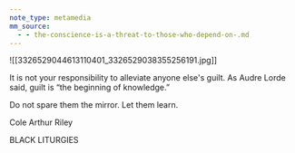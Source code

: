 ```yaml
---
note_type: metamedia
mm_source:
  - - the-conscience-is-a-threat-to-those-who-depend-on-.md
---
```


![[3326529044613110401_3326529038355256191.jpg]]

It is not your responsibility to
alleviate anyone else's guilt. As
Audre Lorde said, guilt is “the
beginning of knowledge.”

Do not spare them the mirror.
Let them learn.

Cole Arthur Riley

BLACK LITURGIES

